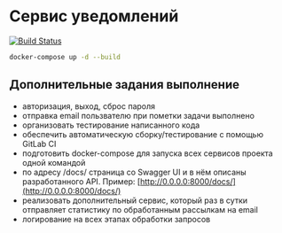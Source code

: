 # Сервис уведомлений

[![Build Status](https://github.com/turkpenbayev/to-do/actions/workflows/django.yml/badge.svg?branch=master)](https://github.com/turkpenbayev/to-do/actions/workflows/django.yml)

```sh
docker-compose up -d --build
```
## Дополнительные задания выполнение

- авторизация, выход, сброс пароля
- отправка email пользвателю при пометки задачи выполнено
- организовать тестирование написанного кода 
- обеспечить автоматическую сборку/тестирование с помощью GitLab CI 
- подготовить docker-compose для запуска всех сервисов проекта одной командой
- по адресу /docs/ страница со Swagger UI и в нём описаны разработанного API. Пример: [http://0.0.0.0:8000/docs/](http://0.0.0.0:8000/docs/)
- реализовать дополнительный сервис, который раз в сутки отправляет статистику по обработанным рассылкам на email
- логирование на всех этапах обработки запросов